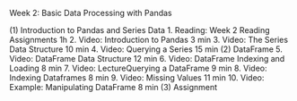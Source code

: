 Week 2: Basic Data Processing with Pandas

(1) Introduction to Pandas and Series Data
	1. Reading: Week 2 Reading Assignments		1h
	2. Video: Introduction to Pandas		3 min
	3. Video: The Series Data Structure		10 min
	4. Video: Querying a Series			15 min
(2) DataFrame
	5. Video: DataFrame Data Structure		12 min
	6. Video: DataFrame Indexing and Loading	8 min
	7. Video: LectureQuerying a DataFrame		9 min
	8. Video: Indexing Dataframes			8 min
	9. Video: Missing Values			11 min
	10. Video: Example: Manipulating DataFrame	8 min
(3) Assignment
